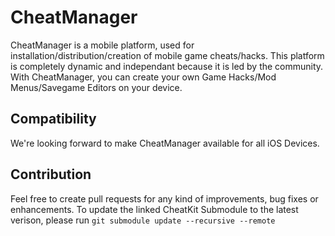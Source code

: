 # CheatManager
CheatManager is a mobile platform, used for installation/distribution/creation of mobile game cheats/hacks. This platform is completely dynamic and independant because it is led by the community. With CheatManager, you can create your own Game Hacks/Mod Menus/Savegame Editors on your device.

## Compatibility
We're looking forward to make CheatManager available for all iOS Devices.

## Contribution
Feel free to create pull requests for any kind of improvements, bug fixes or enhancements. To update the linked CheatKit Submodule to the latest verison, please run  `git submodule update --recursive --remote`
